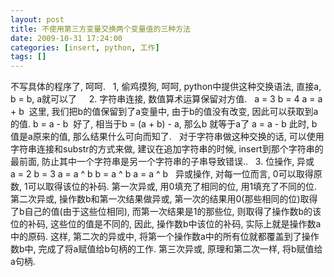 ```yaml
---
layout: post
title: 不使用第三方变量交换两个变量值的三种方法
date: 2009-10-31 17:24:00
categories: [insert, python, 工作]
tags: []
---
```

不写具体的程序了, 呵呵.
 
1, 偷鸡摸狗, 呵呵, python中提供这种交换语法, 直接a, b = b, a就可以了
 
 
2. 字符串连接, 数值算术运算保留对方值.
 
a = 3
b = 4
a = a + b  这里, 我们把b的值保留到了a变量中, 由于b的值没有改变, 因此可以获取到a的值.
b = a - b  好了, 相当于b = (a + b) - a, 那么b 就等于a了
a = a - b 此时, b值是a原来的值, 那么结果什么可向而知了.
 
对于字符串做这种交换的话, 可以使用字符串连接和substr的方式来做, 建议在追加字符串的时候, insert到那个字符串的最前面, 防止其中一个字符串是另一个字符串的子串导致错误..
 
3. 位操作, 异或
 
a = 2
b = 3
a = a ^ b
b = a ^ b
a = a ^ b
 
异或操作, 对每一位而言, 0可以取得原数, 1可以取得该位的补码.
第一次异或, 用0填充了相同的位, 用1填充了不同的位.
第二次异或, 操作数b和第一次结果做异或, 第一次的结果用0(那些相同的位)取得了b自己的值(由于这些位相同), 而第一次结果是1的那些位, 则取得了操作数b的该位的补码, 这些位的值是不同的, 因此, 操作数b中该位的补码, 实际上就是操作数a中的原码.
这样, 第二次的异或中, 将第一个操作数a中的所有位就都覆盖到了操作数b中, 完成了将a赋值给b句柄的工作.
第三次异或, 原理和第二次一样, 将b赋值给a句柄.
